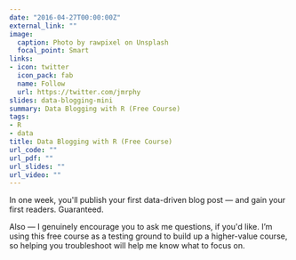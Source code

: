 ```yaml
---
date: "2016-04-27T00:00:00Z"
external_link: ""
image:
  caption: Photo by rawpixel on Unsplash
  focal_point: Smart
links:
- icon: twitter
  icon_pack: fab
  name: Follow
  url: https://twitter.com/jmrphy
slides: data-blogging-mini
summary: Data Blogging with R (Free Course)
tags:
- R
- data
title: Data Blogging with R (Free Course)
url_code: ""
url_pdf: ""
url_slides: ""
url_video: ""
---
```


In one week, you'll publish your first data-driven blog post — and gain your first readers. Guaranteed.

Also — I genuinely encourage you to ask me questions, if you'd like. I’m using this free course as a testing ground to build up a higher-value course, so helping you troubleshoot will help me know what to focus on.
